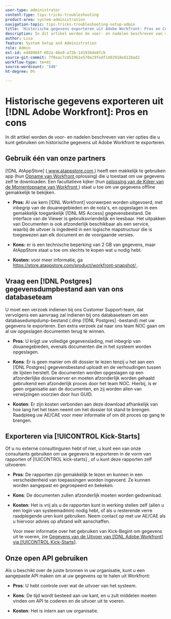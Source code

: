 ```yaml
---
user-type: administrator
content-type: tips-tricks-troubleshooting
product-area: system-administration
navigation-topic: tips-tricks-troubleshooting-setup-admin
title: 'Historische gegevens exporteren uit Adobe Workfront: Pros en Cons'
description: In dit artikel worden de voor- en nadelen beschreven van vier opties die u kunt gebruiken om historische gegevens uit Workfront te exporteren.
author: Lisa
feature: System Setup and Administration
role: Admin
exl-id: ed40984f-602a-46e9-a72b-141936de8fcb
source-git-commit: 7f0aac7c8519b1e570e29fedf1492918e8120ad2
workflow-type: tm+mt
source-wordcount: '548'
ht-degree: 0%

---
```


# Historische gegevens exporteren uit [!DNL Adobe Workfront]: Pros en cons

<!-- Audited: 5/2025 -->

In dit artikel worden de voor- en nadelen beschreven van vier opties die u kunt gebruiken om historische gegevens uit Adobe Workfront te exporteren.

## Gebruik één van onze partners

[!DNL AtAppStore] ([ www.atappstore.com ](https://www.atappstore.com)) heeft een makkelijk te gebruiken app (hun [ Opname van Workfront ](https://store.atappstore.com/product/workfront-snapshot/) oplossing) die u toestaat om uw gegevens zelf te downloaden. Een facultatieve kijker (hun [ oplossing van de Kijker van de Momentopname van Workfront ](https://store.atappstore.com/product/workfront-snapshot-viewer/)) staat u toe om uw gegevens offline gemakkelijk te bekijken.

* **Pros:** Al uw kern [!DNL Workfront] voorwerpen worden uitgevoerd, met inbegrip van de douanegebieden en de nota&#39;s, en opgeslagen in een gemakkelijk toegankelijk [!DNL MS Access] gegevensbestand. De interface van de Viewer is gebruiksvriendelijk en leesbaar. Het uitpakken van Documenten is ook afzonderlijk beschikbaar als een service, waarbij de uitvoer is ingedeeld in een logische mapstructuur die is toegewezen aan elk document en de voorgaande versies.

* **Kons:** er is een technische beperking van 2 GB van gegevens, maar AtAppStore staat u toe om slechts te kopen wat u nodig hebt.

* **Kosten:** voor meer informatie, ga [ https://store.atappstore.com/product/workfront-snapshot/ ](https://store.atappstore.com/product/workfront-snapshot/).

## Vraag een [!DNL Postgres] gegevensdumpbestand aan van ons databaseteam

U moet een verzoek indienen bij ons Customer Support-team, dat vervolgens een aanvraag zal indienen bij ons databaseteam om een databasedumpdump-bestand (.dmp [!DNL Postgres] -bestand) met uw gegevens te exporteren. Een extra verzoek zal naar ons team NOC gaan om al uw opgeslagen documenten terug te winnen.

* **Pros**: U krijgt uw volledige gegevenslading, met inbegrip van douanegebieden, evenals documenten die in het systeem worden opgeslagen.

* **Kons**: Er is geen manier om dit dossier te lezen tenzij u het aan een [!DNL Postgres] gegevensbestand uploadt en de verhoudingen tussen de lijsten herstelt. De documenten worden opgeslagen op een afzonderlijke dossierserver en moeten afzonderlijk worden gehaald gebruikend een afzonderlijk proces door het team NOC. Hierbij, is er geen organisatie aan de documenten, en zij worden allen van verwijzingen voorzien door hun GUID.

* **Kosten**: Er zijn kosten verbonden aan deze download afhankelijk van hoe lang het het team neemt om het dossier tot stand te brengen. Raadpleeg uw AE/CAE voor meer informatie of om dit proces op gang te brengen.

## Exporteren via [!UICONTROL Kick-Starts]

Of u nu externe consultinguren hebt of niet, u kunt een van onze consultants gebruiken om uw gegevens te exporteren in de vorm van rapporten of [!UICONTROL kick-starts] , of u kunt deze rapporten zelf uitvoeren:

* **Pros**: De rapporten zijn gemakkelijk te lezen en kunnen in een verscheidenheid van toepassingen worden ingevoerd. Ze kunnen worden aangepast en gegroepeerd en bekeken.

* **Kons**: De documenten zullen afzonderlijk moeten worden gedownload.

* **Kosten**: Het is vrij als u de rapporten kunt in werking stellen zelf (allen u een login van systeemadmin) nodig hebt, of als u resterende verre raadplegende uren kunt gebruiken. Neem contact op met uw AE/CAE als u hiervoor advies op afstand wilt aanschaffen.

  Voor meer informatie over het gebruiken van Kick-Begint om gegevens uit te voeren, zie [ Gegevens van de Uitvoer van  [!DNL Adobe Workfront]  via [!UICONTROL Kick-Starts]](../../administration-and-setup/manage-workfront/using-kick-starts/export-data-from-wf-via-kick-starts.md).

## Onze open API gebruiken

Als u beschikt over de juiste bronnen in uw organisatie, kunt u een aangepaste API maken om al uw gegevens op te halen uit Workfront:

* **Pros**: U hebt controle over wat de uitvoer van het systeem.

* **Kons**: De tijd wordt besteed aan uw kant, en u zult middelen moeten vinden om API te coderen en de uitvoer uit te voeren.

* **Kosten**: Het is intern aan uw organisatie.
